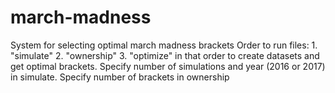 # march-madness
System for selecting optimal march madness brackets
Order to run files: 1. "simulate" 2. "ownership" 3. "optimize" in that order to create datasets and get optimal brackets.
Specify number of simulations and year (2016 or 2017) in simulate. Specify number of brackets in ownership


